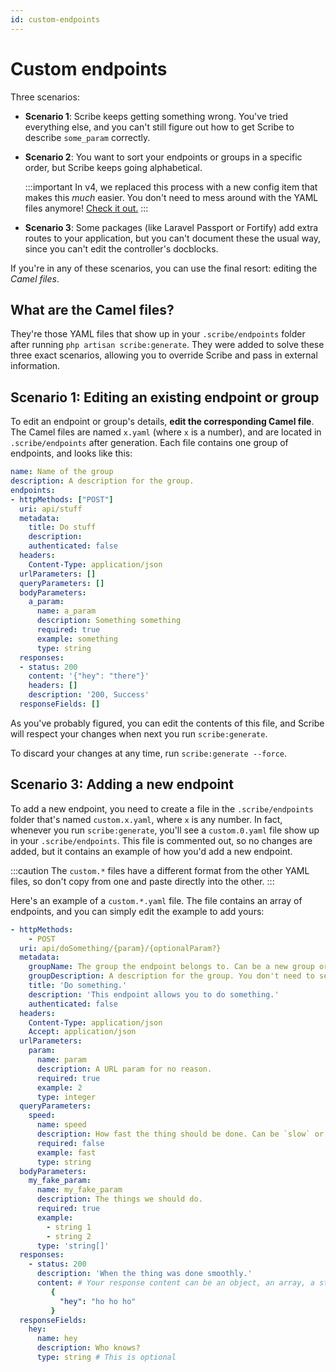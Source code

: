 ```yaml
---
id: custom-endpoints
---
```


# Custom endpoints
Three scenarios: 
- **Scenario 1**: Scribe keeps getting something wrong. You've tried everything else, and you can't still figure out how to get Scribe to describe `some_param` correctly.

- **Scenario 2**: You want to sort your endpoints or groups in a specific order, but Scribe keeps going alphabetical. 

  :::important
  In v4, we replaced this process with a new config item that makes this _much_ easier. You don't need to mess around with the YAML files anymore! [Check it out.](/laravel/tasks/sorting-and-inheritance)
  :::

- **Scenario 3**: Some packages (like Laravel Passport or Fortify) add extra routes to your application, but you can't document these the usual way, since you can't edit the controller's docblocks.

If you're in any of these scenarios, you can use the final resort: editing the _Camel files_.

## What are the Camel files?
They're those YAML files that show up in your `.scribe/endpoints` folder after running `php artisan scribe:generate`. They were added to solve these three exact scenarios, allowing you to override Scribe and pass in external information.

## Scenario 1: Editing an existing endpoint or group
To edit an endpoint or group's details, **edit the corresponding Camel file**. The Camel files are named `x.yaml` (where `x` is a number), and are located in `.scribe/endpoints` after generation. Each file contains one group of endpoints, and looks like this:

```yaml title="<your-app>/.scribe/endpoints/0.yaml"
name: Name of the group
description: A description for the group.
endpoints:
- httpMethods: ["POST"]
  uri: api/stuff
  metadata:
    title: Do stuff
    description: 
    authenticated: false
  headers:
    Content-Type: application/json
  urlParameters: []
  queryParameters: []
  bodyParameters:
    a_param:
      name: a_param
      description: Something something
      required: true
      example: something
      type: string
  responses:
  - status: 200
    content: '{"hey": "there"}'
    headers: []
    description: '200, Success'
  responseFields: []
```

As you've probably figured, you can edit the contents of this file, and Scribe will respect your changes when next you run `scribe:generate`.

To discard your changes at any time, run `scribe:generate --force`.

## Scenario 3: Adding a new endpoint
To add a new endpoint, you need to create a file in the `.scribe/endpoints` folder that's named `custom.x.yaml`, where `x` is any number. In fact, whenever you run `scribe:generate`, you'll see a `custom.0.yaml` file show up in your `.scribe/endpoints`. This file is commented out, so no changes are added, but it contains an example of how you'd add a new endpoint.

:::caution
The `custom.*` files have a different format from the other YAML files, so don't copy from one and paste directly into the other.
:::

Here's an example of a `custom.*.yaml` file. The file contains an array of endpoints, and you can simply edit the example to add yours:

```yaml title="<your-app>/.scribe/endpoints/custom.0.yaml"
- httpMethods:
    - POST
  uri: api/doSomething/{param}/{optionalParam?}
  metadata:
    groupName: The group the endpoint belongs to. Can be a new group or an existing group.
    groupDescription: A description for the group. You don't need to set this for every endpoint; once is enough.
    title: 'Do something.'
    description: 'This endpoint allows you to do something.'
    authenticated: false
  headers:
    Content-Type: application/json
    Accept: application/json
  urlParameters:
    param:
      name: param
      description: A URL param for no reason.
      required: true
      example: 2
      type: integer
  queryParameters:
    speed:
      name: speed
      description: How fast the thing should be done. Can be `slow` or `fast`.
      required: false
      example: fast
      type: string
  bodyParameters:
    my_fake_param:
      name: my_fake_param
      description: The things we should do.
      required: true
      example:
        - string 1
        - string 2
      type: 'string[]'
  responses:
    - status: 200
      description: 'When the thing was done smoothly.'
      content: # Your response content can be an object, an array, a string or empty.
         {
           "hey": "ho ho ho"
         }
  responseFields:
    hey:
      name: hey
      description: Who knows?
      type: string # This is optional
```
